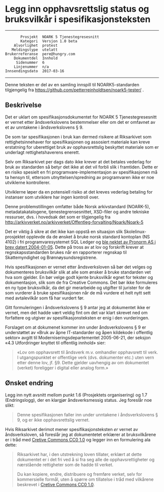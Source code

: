 Legg inn opphavsrettslig status og bruksvilkår i spesifikasjonsteksten
======================================================================

 ------------------  ---------------------------------
           Prosjekt  NOARK 5 Tjenestegresesnitt
           Kategori  Versjon 1.0 beta
        Alvorlighet  protest
       Meldingstype  utelatt
    Brukerreferanse  pere@hungry.com
        Dokumentdel  Innhold
         Sidenummer  6
        Linjenummer  n/a
    Innsendingsdato  2017-03-16
 ------------------  ---------------------------------

Denne teksten er del av en samling innspill til NOARK5-standarden
tilgjengelig fra https://github.com/petterreinholdtsen/noark5-tester/ .

Beskrivelse
-----------

Det er uklart om spesifikasjonsdokumentet for NOARK 5
Tjenestegresesnitt er vernet etter åndsverkslovens bestemmelser eller
om det er omfavnet av et av unntakene i åndsverkslovens § 9.

De som tar spesifikasjonen i bruk kan dermed risikere at Riksarkivet
som rettighetsinnehaver for spesifikasjonen og assosiert materiale kan
kreve erstatning for uberettiget bruk av opphavsrettslig beskyttet
materiale som er underlagt rettighetshaverens enerett.

Selv om Riksarkivet per dags dato ikke krever at det betales vederlag
for bruk av standarden så betyr det ikke at det vil forbli slik i
framtiden.  Dette er en risiko spesielt en fri
programvare-implementasjon av spesifikasjonen må ta hensyn til,
ettersom utnyttelsen/spredning av programvaren ikke er noe utviklerne
kontrollerer.

Utviklerne løper da en potensiell risiko at det kreves vederlag betaling 
for instanser som utviklere har ingen kontroll over.

Denne problemstillingen omfatter både Norsk arkivstandard (NOARK-5),
metadatakatalogene, tjenestegrensesnittet, XSD-filer og andre tekniske
ressurser, dvs.  i hovedsak det som er tilgjengelig fra
http://arkivverket.no/arkivverket/Offentleg-forvalting/Noark/Noark-5

Det er viktig å sikre at det ikke kan oppstå en situasjon slik
Skolelinux-prosjektet opplevde da de ønsket å bruke norsk standard
kontoplan (NS 4102) i fri programvaresystemet SQL Ledger og [ble
nektet av Pronorm AS i brev datert
2004-01-05](http://developer.skolelinux.org/brev/2004-01-10-ufri_norsk_standard.pdf).
Dette på tross av at lov og forskrift krever at regnskapsstandarden
brukes når en rapporterer regnskap til Skattemyndighet og
Brønnøysundsregistrene.

Hvis spesifikasjonen er vernet etter åndsverksloven så bør det velges
og dokumenteres bruksvilkår slik at alle som ønsker å bruke standarden
vet hva som gjelder.  En bør velge godt kjente bruksvilkår egnet for
tekster og dokumentasjon, slik som de fra Creative Commons.  Det bør
ikke formuleres en ny type bruksvilkår, da det gir merarbeide og
utgifter til jurister for de som vurderer å bruke spesifikasjonen når
de må vurdere et helt nytt sett med avtalevilkår som få har vurdert
før.

Gitt formuleringen i åndsverkslovens § 9 antar jeg at dokumentet ikke
er vernet, men det hadde vært veldig fint om det var klart skrevet ned
om forfattere og utgiver av spesifikasjonsteksten er enig i den
vurderingen.

Forslaget om at dokumenet kommer inn under åndsverkslovens § 9 er
understøttet av «Bruk av åpne IT-standarder og åpen kildekode i
offentlig sektor» avgitt til Moderniseringsdepartementet 2005-06-21,
der seksjon «4.3 Utfordringer knyttet til offentlig innhold» sier:

> «Lov om opphavsrett til åndsverk m.v. omhandler opphavsrett til
> verk. I utgangspunktet er offentlige verk (dvs. dokumenter etc.)
> uten vern etter denne lov, jf.  §9.  Dette gjelder uavhengig av om
> dokumentet (verket) foreligger i digital eller analog form.»

Ønsket endring
--------------

Legg inn nytt avsnitt mellom punkt 1.6 (Prosjektets organisering) og
1.7 (Endringslogg), der en klargjør åndsverksmessig status.  Jeg
foreslår noe slikt:

> Denne spesifikasjonen faller inn under unntakene i åndsverkslovens §
> 9, og er ikke opphavsrettslig vernet.

Hvis Riksarkivet derimot mener spesifikasjonsteksten *er* vernet av
åndsverksloven, så foreslår jeg at dokumentetet erklærer at
bruksvilkårene er i tråd med [Cretive Commons CC0
1.0](https://creativecommons.org/publicdomain/zero/1.0/deed.no) og
legger inn en formulering ala dette:

> Riksarkivet har, i den utstrekning loven tillater, erklært at dette
> dokumentet er i det fri ved å si fra seg alle de opphavsrettigheter
> og nærstående rettigheter som de hadde til verket.
>
> Du kan kopiere, endre, distribuere og fremføre verket, selv for
> kommersielle formål, uten å spørre om tillatelse i tråd med
> vilkårene beskrevet i [Cretive Commons CC0
> 1.0](https://creativecommons.org/publicdomain/zero/1.0/deed.no).
